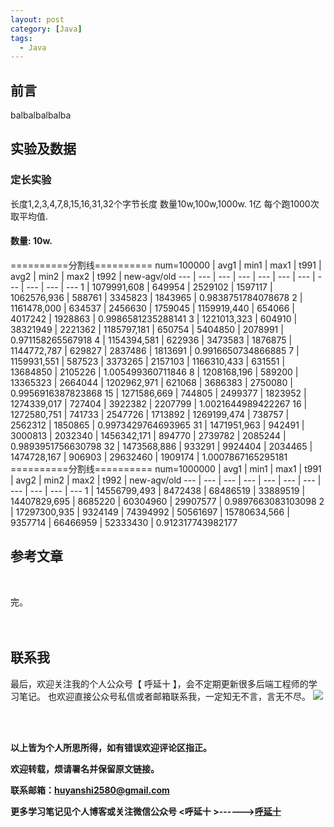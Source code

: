 ```yaml
---
layout: post
category: [Java]
tags:
  - Java
---
```


## 前言


balbalbalbalba


## 实验及数据

### 定长实验

长度1,2,3,4,7,8,15,16,31,32个字节长度
数量10w,100w,1000w. 1亿
每个跑1000次取平均值.

#### 数量: 10w.



==========分割线==========
num=100000 | avg1 | min1 | max1 | t991 | avg2 | min2 | max2 | t992 | new-agv/old
--- | --- | --- | --- | --- | --- | --- | --- | --- | ---  | ---
1 | 1079991,608 |  649954 |  2529102 |  1597117 | 1062576,936 |  588761 |  3345823 |  1843965 | 0.9838751784078678
2 | 1161478,000 |  634537 |  2456630 |  1759045 | 1159919,440 |  654066 |  4017242 |  1928863 | 0.9986581235288141
3 | 1221013,323 |  604910 |  38321949 |  2221362 | 1185797,181 |  650754 |  5404850 |  2078991 | 0.971158265567918
4 | 1154394,581 |  622936 |  3473583 |  1876875 | 1144772,787 |  629827 |  2837486 |  1813691 | 0.9916650734866885
7 | 1159931,551 |  587523 |  3373265 |  2157103 | 1166310,433 |  631551 |  13684850 |  2105226 | 1.005499360711846
8 | 1208168,196 |  589200 |  13365323 |  2664044 | 1202962,971 |  621068 |  3686383 |  2750080 | 0.9956916387823868
15 | 1271586,669 |  744805 |  2499377 |  1823952 | 1274339,017 |  727404 |  3922382 |  2207799 | 1.0021644989422267
16 | 1272580,751 |  741733 |  2547726 |  1713892 | 1269199,474 |  738757 |  2562312 |  1850865 | 0.9973429764693965
31 | 1471951,963 |  942491 |  3000813 |  2032340 | 1456342,171 |  894770 |  2739782 |  2085244 | 0.9893951756630798
32 | 1473568,886 |  933291 |  9924404 |  2034465 | 1474728,167 |  906903 |  29632460 |  1909174 | 1.0007867165295181
==========分割线==========
num=1000000 | avg1 | min1 | max1 | t991 | avg2 | min2 | max2 | t992 | new-agv/old
--- | --- | --- | --- | --- | --- | --- | --- | --- | ---  | ---
1 | 14556799,493 |  8472438 |  68486519 |  33889519 | 14407829,695 |  8685220 |  60304960 |  29907577 | 0.9897663083103098
2 | 17297300,935 |  9324149 |  74394992 |  50561697 | 15780634,566 |  9357714 |  66466959 |  52333430 | 0.912317743982177



## 参考文章


<br>


完。
<br>
<br>
<br>


## 联系我
最后，欢迎关注我的个人公众号【 呼延十 】，会不定期更新很多后端工程师的学习笔记。
也欢迎直接公众号私信或者邮箱联系我，一定知无不言，言无不尽。
![](http://img.couplecoders.tech/%E6%89%AB%E7%A0%81_%E6%90%9C%E7%B4%A2%E8%81%94%E5%90%88%E4%BC%A0%E6%92%AD%E6%A0%B7%E5%BC%8F-%E6%A0%87%E5%87%86%E8%89%B2%E7%89%88.png)


<br>
<br>




**以上皆为个人所思所得，如有错误欢迎评论区指正。**


**欢迎转载，烦请署名并保留原文链接。**


**联系邮箱：huyanshi2580@gmail.com**


**更多学习笔记见个人博客或关注微信公众号 &lt;呼延十 &gt;------><a href="{{ site.baseurl }}/">呼延十</a>**